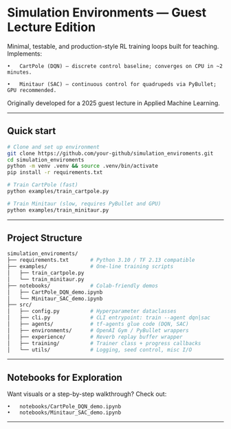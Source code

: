 # Simulation Environments — Guest Lecture Edition

Minimal, testable, and production-style RL training loops built for teaching.
Implements:

	•	CartPole (DQN) — discrete control baseline; converges on CPU in ~2 minutes.
 
	•	Minitaur (SAC) — continuous control for quadrupeds via PyBullet; GPU recommended.

Originally developed for a 2025 guest lecture in Applied Machine Learning.

---

## Quick start
```bash
# Clone and set up environment
git clone https://github.com/your-github/simulation_enviroments.git
cd simulation_enviroments
python -m venv .venv && source .venv/bin/activate
pip install -r requirements.txt

# Train CartPole (fast)
python examples/train_cartpole.py

# Train Minitaur (slow, requires PyBullet and GPU)
python examples/train_minitaur.py
```

---

## Project Structure
```bash
simulation_enviroments/
├── requirements.txt       # Python 3.10 / TF 2.13 compatible
├── examples/              # One-line training scripts
│   ├── train_cartpole.py
│   └── train_minitaur.py
├── notebooks/             # Colab-friendly demos
│   ├── CartPole_DQN_demo.ipynb
│   └── Minitaur_SAC_demo.ipynb
├── src/
│   ├── config.py          # Hyperparameter dataclasses
│   ├── cli.py             # CLI entrypoint: train --agent dqn|sac
│   ├── agents/            # tf-agents glue code (DQN, SAC)
│   ├── environments/      # OpenAI Gym / PyBullet wrappers
│   ├── experience/        # Reverb replay buffer wrapper
│   ├── training/          # Trainer class + progress callbacks
│   └── utils/             # Logging, seed control, misc I/O
```

---

## Notebooks for Exploration

Want visuals or a step-by-step walkthrough?
Check out:

	•	notebooks/CartPole_DQN_demo.ipynb
	•	notebooks/Minitaur_SAC_demo.ipynb

 ---
